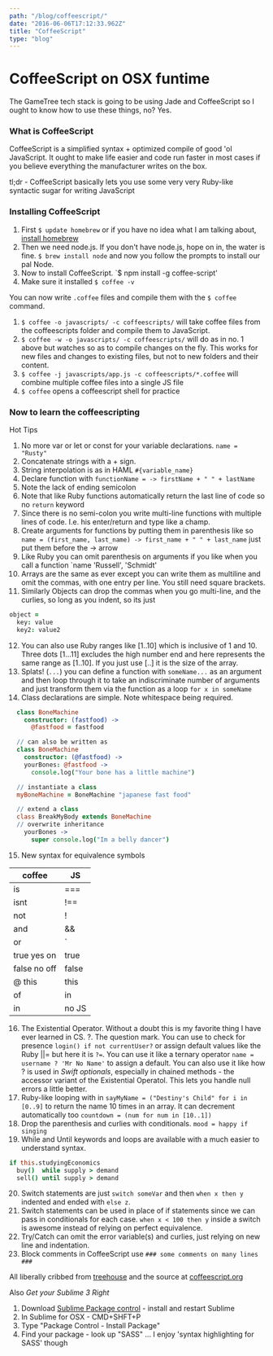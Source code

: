 ```yaml
---
path: "/blog/coffeescript/"
date: "2016-06-06T17:12:33.962Z"
title: "CoffeeScript"
type: "blog"
---
```


# CoffeeScript on OSX funtime
The GameTree tech stack is going to be using Jade and CoffeeScript so I ought to know how to use these things, no? Yes.

### What is CoffeeScript
CoffeeScript is a simplified syntax + optimized compile of good 'ol JavaScript. It ought to make life easier and code run faster in most cases if you believe everything the manufacturer writes on the box.

tl;dr - CoffeeScript basically lets you use some very very Ruby-like syntactic sugar for writing JavaScript

### Installing CoffeeScript

1. First `$ update homebrew`  or if you have no idea what I am talking about, [install homebrew](http://brew.sh/)
2. Then we need node.js. If you don't have node.js, hope on in, the water is fine. `$ brew install node` and now you follow the prompts to install our pal Node.
3. Now to install CoffeeScript. `$ npm install -g coffee-script'
4. Make sure it installed `$ coffee -v`

You can now write `.coffee` files and compile them with the `$ coffee` command.

1. `$ coffee -o javascripts/ -c coffeescripts/` will take coffee files from the coffeescripts folder and compile them to JavaScript.
2. `$ coffee -w -o javascripts/ -c coffeescripts/` will do as in no. 1 above but *w*atches so as to compile changes on the fly. This works for new files and changes to existing files, but not to new folders and their content.
3. `$ coffee -j javascripts/app.js -c coffeescripts/*.coffee` will combine multiple coffee files into a single JS file
4. `$ coffee` opens a coffeescript shell for practice

### Now to learn the coffeescripting
Hot Tips

1. No more var or let or const for your variable declarations. `name = "Rusty"`
2. Concatenate strings with a + sign.
3. String interpolation is as in HAML `#{variable_name}`
4. Declare function with `functionName = -> firstName + " " + lastName`
5. Note the lack of ending semicolon
6. Note that like Ruby functions automatically return the last line of code so no `return` keyword
7. Since there is no semi-colon you write multi-line functions with multiple lines of code. I.e. his enter/return and type like a champ.
8. Create arguments for functions by putting them in parenthesis like so `name = (first_name, last_name) -> first_name + " " + last_name`   just put them before the -> arrow
9. Like Ruby you can omit parenthesis on arguments if you like when you call a function `name 'Russell', 'Schmidt'
10. Arrays are the same as ever except you can write them as multiline and omit the commas, with one entry per line. You still need square brackets.
11. Similarly Objects can drop the commas when you go multi-line, and the curlies, so long as you indent, so its just

```coffeescript
object =
  key: value
  key2: value2
```

12. You can also use Ruby ranges like [1..10] which is inclusive of 1 and 10. Three dots [1...11] excludes the high number end and here represents the same range as [1..10]. If you just use [..] it is the size of the array.
13. Splats! (`...`) you can define a function with `someName...` as an argument and then loop through it to take an indiscriminate number of arguments and just transform them via the function as a loop `for x in someName`
14. Class declarations are simple. Note whitespace being required.

```coffeescript
  class BoneMachine
    constructor: (fastfood) ->
      @fastfood = fastfood

  // can also be written as
  class BoneMachine
    constructor: (@fastfood) ->
    yourBones: @fastfood ->
      console.log("Your bone has a little machine")

  // instantiate a class
  myBoneMachine = BoneMachine "japanese fast food"

  // extend a class
  class BreakMyBody extends BoneMachine
  // overwrite inheritance
    yourBones ->
      super console.log("Im a belly dancer")
```

15. New syntax for equivalence symbols

  |coffee|JS|
  |---|---|
  |is|===|
  |isnt|!==|
  |not|!|
  |and|&&|
  |or| `||`|
  |true yes on | true|
  |false no off | false|
  |@  this | this|
  | of | in |
  | in | no JS|

16. The Existential Operator. Without a doubt this is my favorite thing I have ever learned in CS. ?. The question mark. You can use to check for presence `login() if not currentUser?` or assign default values like the Ruby ||=  but here it is `?=`. You can use it like a ternary operator `name = username ? 'Mr No Name'` to assign a default. You can also use it like how ? is used in *Swift optionals*, especially in chained methods - the accessor variant of the Existential Operatol. This lets you handle null errors a little better.
17. Ruby-like looping with in `sayMyName = ("Destiny's Child" for i in [0..9]` to return the name 10 times in an array. It can decrement automatically too `countdown = (num for num in [10..1])`
18. Drop the parenthesis and curlies with conditionals. `mood = happy if singing`
19. While and Until keywords and loops are available with a much easier to understand syntax.

```coffeescript
if this.studyingEconomics
  buy()  while supply > demand
  sell() until supply > demand
```

20. Switch statements are just `switch someVar` and then `when x then y` indented and ended with `else z`.
21. Switch statements can be used in place of if statements since we can pass in conditionals for each case.
`when x < 100 then y` inside a switch is awesome instead of relying on perfect equivalence.
22. Try/Catch can omit the error variable(s) and curlies, just relying on new line and indentation.
23. Block comments in CoffeeScript use `### some comments on many lines ###`


All liberally cribbed from [treehouse](http://blog.teamtreehouse.com/the-absolute-beginners-guide-to-coffeescript) and the source at [coffeescript.org](http://coffeescript.org/)


Also *Get your Sublime 3 Right*

1. Download [Sublime Package control](http://wbond.net/sublime_packages/package_control) - install and restart Sublime
2. In Sublime for OSX - CMD+SHFT+P
3. Type "Package Control - Install Package"
4. Find your package - look up "SASS" ... I enjoy 'syntax highlighting for SASS' though
